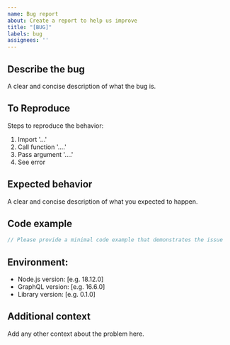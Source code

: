 ```yaml
---
name: Bug report
about: Create a report to help us improve
title: "[BUG]"
labels: bug
assignees: ''
---
```


## Describe the bug
A clear and concise description of what the bug is.

## To Reproduce
Steps to reproduce the behavior:
1. Import '...'
2. Call function '....'
3. Pass argument '....'
4. See error

## Expected behavior
A clear and concise description of what you expected to happen.

## Code example
```javascript
// Please provide a minimal code example that demonstrates the issue
```

## Environment:
 - Node.js version: [e.g. 18.12.0]
 - GraphQL version: [e.g. 16.6.0]
 - Library version: [e.g. 0.1.0]

## Additional context
Add any other context about the problem here. 